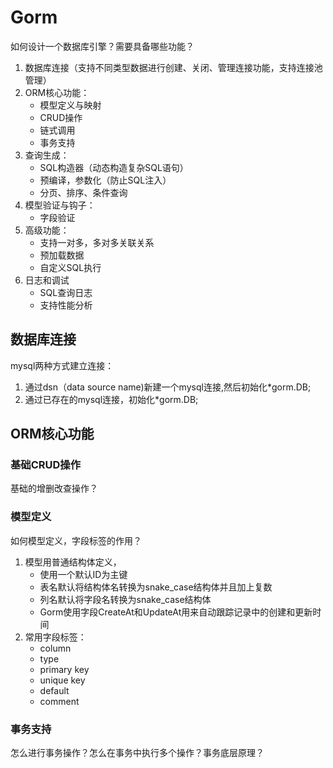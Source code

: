 # Gorm

如何设计一个数据库引擎？需要具备哪些功能？
1. 数据库连接（支持不同类型数据进行创建、关闭、管理连接功能，支持连接池管理）
2. ORM核心功能：
    - 模型定义与映射
    - CRUD操作
    - 链式调用
    - 事务支持
3. 查询生成：
    - SQL构造器（动态构造复杂SQL语句）
    - 预编译，参数化（防止SQL注入）
    - 分页、排序、条件查询
4. 模型验证与钩子：
    - 字段验证
5. 高级功能：
    - 支持一对多，多对多关联关系
    - 预加载数据
    - 自定义SQL执行
6. 日志和调试
    - SQL查询日志
    - 支持性能分析


## 数据库连接

mysql两种方式建立连接：
1. 通过dsn（data source name)新建一个mysql连接,然后初始化*gorm.DB;
2. 通过已存在的mysql连接，初始化*gorm.DB;


## ORM核心功能

### 基础CRUD操作

基础的增删改查操作？

### 模型定义

如何模型定义，字段标签的作用？
1. 模型用普通结构体定义，
    - 使用一个默认ID为主键
    - 表名默认将结构体名转换为snake_case结构体并且加上复数
    - 列名默认将字段名转换为snake_case结构体
    - Gorm使用字段CreateAt和UpdateAt用来自动跟踪记录中的创建和更新时间
2. 常用字段标签：
    - column
    - type
    - primary key
    - unique key
    - default
    - comment

### 事务支持

怎么进行事务操作？怎么在事务中执行多个操作？事务底层原理？

